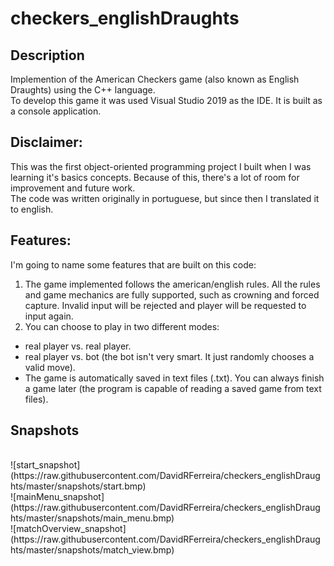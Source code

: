 # checkers_englishDraughts

## Description

Implemention of the American Checkers game (also known as English Draughts) using the C++ language. </br>
To develop this game it was used Visual Studio 2019 as the IDE. It is built as a console application.</br>

## Disclaimer:
This was the first object-oriented programming project I built when I was learning it's basics concepts. Because of this, there's a lot of room for improvement and future work.</br>
The code was written originally in portuguese, but since then I translated it to english.</br>

## Features:
I'm going to name some features that are built on this code:
1. The game implemented follows the american/english rules. All the rules and game mechanics are fully supported, such as crowning and forced capture. Invalid input will be rejected and player will be requested to input again.
2. You can choose to play in two different modes:
  - real player vs. real player.
  - real player vs. bot (the bot isn't very smart. It just randomly chooses a valid move).
  - The game is automatically saved in text files (.txt). You can always finish a game later (the program is capable of reading a saved game from text files).

## Snapshots
</br>
![start_snapshot](https://raw.githubusercontent.com/DavidRFerreira/checkers_englishDraughts/master/snapshots/start.bmp)
</br>
![mainMenu_snapshot](https://raw.githubusercontent.com/DavidRFerreira/checkers_englishDraughts/master/snapshots/main_menu.bmp)
</br>
![matchOverview_snapshot](https://raw.githubusercontent.com/DavidRFerreira/checkers_englishDraughts/master/snapshots/match_view.bmp)
